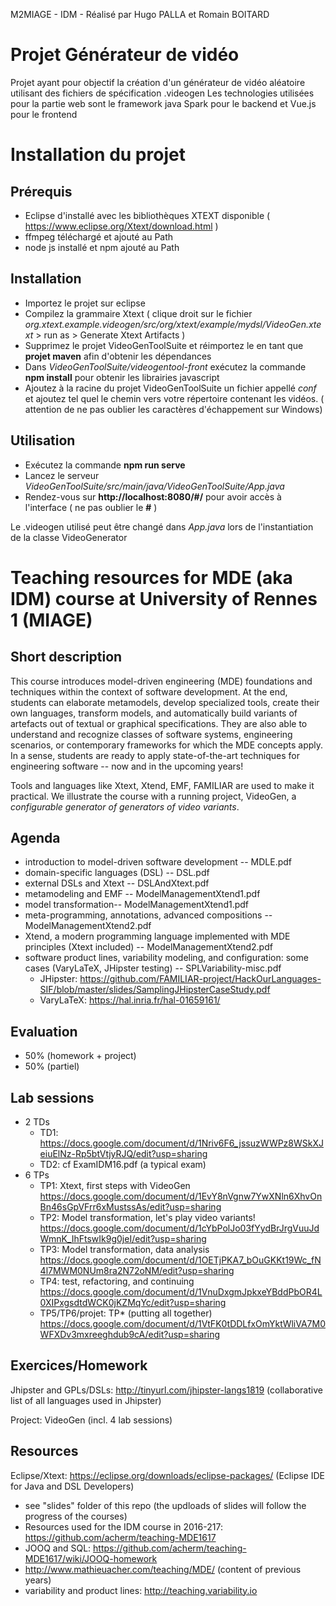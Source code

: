 M2MIAGE - IDM - Réalisé par Hugo PALLA et Romain BOITARD

# Projet Générateur de vidéo
Projet ayant pour objectif la création d'un générateur de vidéo aléatoire utilisant des fichiers de spécification .videogen
Les technologies utilisées pour la partie web sont le framework java Spark pour le backend et Vue.js pour le frontend

# Installation du projet

## Prérequis 

* Eclipse d'installé avec les bibliothèques XTEXT disponible ( https://www.eclipse.org/Xtext/download.html )
* ffmpeg téléchargé et ajouté au Path
* node js installé et npm ajouté au Path

## Installation

* Importez le projet sur eclipse
* Compilez la grammaire Xtext ( clique droit sur le fichier *org.xtext.example.videogen/src/org/xtext/example/mydsl/VideoGen.xtext* > run as > Generate Xtext Artifacts )
* Supprimez le projet VideoGenToolSuite et réimportez le en tant que **projet maven** afin d'obtenir les dépendances
* Dans *VideoGenToolSuite/videogentool-front* exécutez la commande **npm install** pour obtenir les librairies javascript
* Ajoutez à la racine du projet VideoGenToolSuite un fichier appellé *conf* et ajoutez tel quel le chemin vers votre répertoire contenant les vidéos. ( attention de ne pas oublier les caractères d'échappement sur Windows)

## Utilisation

* Exécutez la commande **npm run serve**
* Lancez le serveur *VideoGenToolSuite/src/main/java/VideoGenToolSuite/App.java*
* Rendez-vous sur **http://localhost:8080/#/** pour avoir accès à l'interface ( ne pas oublier le **#** )

Le .videogen utilisé peut être changé dans *App.java* lors de l'instantiation de la classe VideoGenerator 

# Teaching resources for MDE (aka IDM) course at University of Rennes 1 (MIAGE)

## Short description

This course introduces model-driven engineering (MDE) foundations and techniques within the context of software development. 
At the end, students can elaborate metamodels, develop specialized tools, create their own languages, transform models, and automatically build variants of artefacts out of textual or graphical specifications. 
They are also able to understand and recognize classes of software systems, engineering scenarios, or contemporary frameworks for which the MDE concepts apply. 
In a sense, students are ready to apply state-of-the-art techniques for engineering software -- now and in the upcoming years!

Tools and languages like Xtext, Xtend, EMF, FAMILIAR are used to make it practical. 
We illustrate the course with a running project, VideoGen, a *configurable generator of generators of video variants*.  

## Agenda 

* introduction to model-driven software development -- MDLE.pdf 
* domain-specific languages (DSL) -- DSL.pdf
* external DSLs and Xtext -- DSLAndXtext.pdf
* metamodeling and EMF -- ModelManagementXtend1.pdf 
* model transformation-- ModelManagementXtend1.pdf 
* meta-programming, annotations, advanced compositions -- ModelManagementXtend2.pdf 
* Xtend, a modern programming language implemented with MDE principles (Xtext included) -- ModelManagementXtend2.pdf
* software product lines, variability modeling, and configuration: some cases (VaryLaTeX, JHipster testing) -- SPLVariability-misc.pdf
  * JHipster: https://github.com/FAMILIAR-project/HackOurLanguages-SIF/blob/master/slides/SamplingJHipsterCaseStudy.pdf 
  * VaryLaTeX: https://hal.inria.fr/hal-01659161/

## Evaluation 

* 50% (homework + project)
* 50% (partiel) 

## Lab sessions 

* 2 TDs 
   * TD1: https://docs.google.com/document/d/1Nriv6F6_jssuzWWPz8WSkXJeiuElNz-Rp5btVtjyRJQ/edit?usp=sharing
   * TD2: cf ExamIDM16.pdf (a typical exam)
* 6 TPs
  * TP1: Xtext, first steps with VideoGen https://docs.google.com/document/d/1EvY8nVgnw7YwXNln6XhvOnBn46sGpVFrr6xMustssAs/edit?usp=sharing
  * TP2: Model transformation, let's play video variants! https://docs.google.com/document/d/1cYbPolJo03fYydBrJrgVuuJdWmnK_IhFtswIk9g0jeI/edit?usp=sharing
  * TP3: Model transformation, data analysis https://docs.google.com/document/d/1OETjPKA7_bOuGKKt19Wc_fN4l7MWM0NUm8ra2N72oNM/edit?usp=sharing
  * TP4: test, refactoring, and continuing https://docs.google.com/document/d/1VnuDxgmJpkxeYBddPbOR4L0XIPxgsdtdWCK0jKZMqYc/edit?usp=sharing
  * TP5/TP6/projet: TP* (putting all together) https://docs.google.com/document/d/1VtFK0tDDLfxOmYktWliVA7M0WFXDv3mxreeghdub9cA/edit?usp=sharing


## Exercices/Homework 

Jhipster and GPLs/DSLs: http://tinyurl.com/jhipster-langs1819 (collaborative list of all languages used in Jhipster) 

Project: VideoGen (incl. 4 lab sessions)

## Resources 

Eclipse/Xtext: https://eclipse.org/downloads/eclipse-packages/ (Eclipse IDE for Java and DSL Developers)

* see "slides" folder of this repo (the updloads of slides will follow the progress of the courses)
* Resources used for the IDM course in 2016-217: https://github.com/acherm/teaching-MDE1617
* JOOQ and SQL: https://github.com/acherm/teaching-MDE1617/wiki/JOOQ-homework
* http://www.mathieuacher.com/teaching/MDE/ (content of previous years)
* variability and product lines: http://teaching.variability.io

